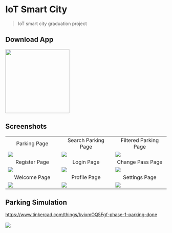 # IoT Smart City

> IoT smart city graduation project

## Download App
<a href="https://github.com/abdelrazekAli/IoT-Smart-City/releases/download/v0.1.0/smart_city.apk"><img src="https://playerzon.com/asset/download.png" width="200"></img></a>

## Screenshots
<table width="100%">
  <tr>
    <td width="33.3%" align="center">
      Parking Page
    </td>
        <td width="33.3%" align="center">
      Search Parking Page 
    </td>
    <td width="33.3%" align="center">
      Filtered Parking Page
    </td>

  </tr>
  <tr>
  <td width="33.3%"><img src="https://user-images.githubusercontent.com/78452508/162597011-f6ca84e6-9f11-4dbe-945e-df792ba1173f.jpg"/></td>
     <td width="33.3%"><img src="https://user-images.githubusercontent.com/78452508/162597186-6ebf48e0-fede-46c7-9568-c92a0369c66f.jpg"/></td>
  <td width="33.3%"><img src="https://user-images.githubusercontent.com/78452508/162597184-4b17ed2a-7b35-4212-8d1c-edabae665a05.jpg"/></td>
 
  </tr>
  <tr>
    <td width="33.3%" align="center">
       Register Page 
    </td>
        <td width="33.3%" align="center">
     Login Page 
    </td>
        <td width="33.3%" align="center">
      Change Pass Page
    </td>
  </tr>
  <tr>
  <td width="33.3%"><img src="https://user-images.githubusercontent.com/78452508/162597116-02fd2476-2d81-4ed5-ba12-01db87f70121.jpg"/></td>
  <td width="33.3%"><img src="https://user-images.githubusercontent.com/78452508/162597113-5318d547-b1dc-4640-a8c0-674d4a840a3a.jpg"/></td>
  <td width="33.3%"><img src="https://user-images.githubusercontent.com/78452508/162597094-7e5fbc8b-b5fb-4fe7-81f2-38f269053276.jpg"/></td>
  </tr>
   <tr>
    <td width="33.3%" align="center">
       Welcome Page 
    </td>
        <td width="33.3%" align="center">
      Profile Page 
    </td>
        <td width="33.3%" align="center">
      Settings Page
    </td>
  </tr>
  <tr>
  <td width="33.3%"><img src="https://user-images.githubusercontent.com/78452508/162597187-735d57fb-9df9-4ee4-8bf8-ad2995e003e1.jpg"/></td>
  <td width="33.3%"><img src="https://user-images.githubusercontent.com/78452508/159190673-fb2a64e5-8e39-45bb-84fe-eaa3a2b06dea.jpg"/></td>
  <td width="33.3%"><img src="https://user-images.githubusercontent.com/78452508/159190221-1d2cc077-04d2-41c5-9d7e-3f4d924b7e52.jpg"/></td>
  </tr>
</table>

## Parking Simulation
https://www.tinkercad.com/things/kvixmOQ5Fgf-phase-1-parking-done
<br />
<br />
![](https://user-images.githubusercontent.com/78452508/159190822-e30cf578-e564-49d7-a2c5-11b9ed6853a0.png)



 

